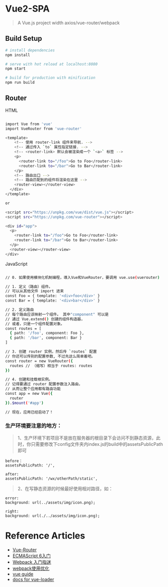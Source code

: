 # Vue2-SPA

> A Vue.js project width axios/vue-router/webpack

## Build Setup

``` bash
# install dependencies
npm install

# serve with hot reload at localhost:8080
npm start

# build for production with minification
npm run build
```

## Router

HTML
``` bash

import Vue from 'vue'
import VueRouter from 'vue-router'

<template>
    <!-- 使用 router-link 组件来导航. -->
    <!-- 通过传入 `to` 属性指定链接. -->
    <!-- <router-link> 默认会被渲染成一个 `<a>` 标签 -->
    <p>
      <router-link to="/foo">Go to Foo</router-link>
      <router-link to="/bar">Go to Bar</router-link>
    </p>
    <!-- 路由出口 -->
    <!-- 路由匹配到的组件将渲染在这里 -->
    <router-view></router-view>
  </div>
</template>

or

<script src="https://unpkg.com/vue/dist/vue.js"></script>
<script src="https://unpkg.com/vue-router"></script>

<div id="app">
  <p>
    <router-link to="/foo">Go to Foo</router-link>
    <router-link to="/bar">Go to Bar</router-link>
  </p>
  <router-view></router-view>
</div>
```

JavaScript
``` bash

// 0. 如果使用模块化机制编程，導入Vue和VueRouter，要调用 vue.use(vuerouter)

// 1. 定义（路由）组件。
// 可以从其他文件 import 进来
const Foo = { template: '<div>foo</div>' }
const Bar = { template: '<div>bar</div>' }

// 2. 定义路由
// 每个路由应该映射一个组件。 其中"component" 可以是
// 通过 Vue.extend() 创建的组件构造器，
// 或者，只是一个组件配置对象。
const routes = [
  { path: '/foo', component: Foo },
  { path: '/bar', component: Bar }
]

// 3. 创建 router 实例，然后传 `routes` 配置
// 你还可以传别的配置参数, 不过先这么简单着吧。
const router = new VueRouter({
  routes // （缩写）相当于 routes: routes
})

// 4. 创建和挂载根实例。
// 记得要通过 router 配置参数注入路由，
// 从而让整个应用都有路由功能
const app = new Vue({
  router
}).$mount('#app')

// 现在，应用已经启动了！
```

### 生产环境要注意的地方：

> 1、生产环境下若项目不是放在服务器的根目录下会访问不到静态资源，此时，你只需要修改下config文件夹内index.js的build中的assetsPublicPath即可

```
before：
assetsPublicPath: '/', 
```
```
after:
assetsPublicPath: '/wx/otherPath/static', 
```

> 2、在写静态资源的时候最好使用相对路径，如：

```
error:
background: url(../assets/img/icon.png);
```
```
right:
background: url(./../assets/img/icon.png);
```

# Reference Articles
* [Vue-Router](http://router.vuejs.org/zh-cn/essentials/getting-started.html)
* [ECMAScript 6入门](http://es6.ruanyifeng.com/)
* [Webpack 入门指迷](https://segmentfault.com/a/1190000002551952)
* [webpack使用优化](https://github.com/lcxfs1991/blog/issues/2)
* [vue guide](http://vuejs-templates.github.io/webpack/)
* [docs for vue-loader](http://vuejs.github.io/vue-loader)
